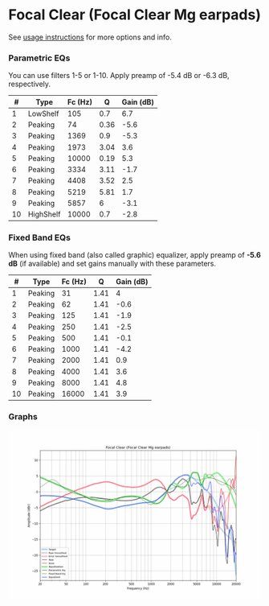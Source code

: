 # Focal Clear (Focal Clear Mg earpads)
See [usage instructions](https://github.com/jaakkopasanen/AutoEq#usage) for more options and info.

### Parametric EQs
You can use filters 1-5 or 1-10. Apply preamp of -5.4 dB or -6.3 dB, respectively.

|   # | Type      |   Fc (Hz) |    Q |   Gain (dB) |
|-----|-----------|-----------|------|-------------|
|   1 | LowShelf  |       105 | 0.7  |         6.7 |
|   2 | Peaking   |        74 | 0.36 |        -5.6 |
|   3 | Peaking   |      1369 | 0.9  |        -5.3 |
|   4 | Peaking   |      1973 | 3.04 |         3.6 |
|   5 | Peaking   |     10000 | 0.19 |         5.3 |
|   6 | Peaking   |      3334 | 3.11 |        -1.7 |
|   7 | Peaking   |      4408 | 3.52 |         2.5 |
|   8 | Peaking   |      5219 | 5.81 |         1.7 |
|   9 | Peaking   |      5857 | 6    |        -3.1 |
|  10 | HighShelf |     10000 | 0.7  |        -2.8 |

### Fixed Band EQs
When using fixed band (also called graphic) equalizer, apply preamp of **-5.6 dB** (if available) and set gains manually with these parameters.

|   # | Type    |   Fc (Hz) |    Q |   Gain (dB) |
|-----|---------|-----------|------|-------------|
|   1 | Peaking |        31 | 1.41 |         4   |
|   2 | Peaking |        62 | 1.41 |        -0.6 |
|   3 | Peaking |       125 | 1.41 |        -1.9 |
|   4 | Peaking |       250 | 1.41 |        -2.5 |
|   5 | Peaking |       500 | 1.41 |        -0.1 |
|   6 | Peaking |      1000 | 1.41 |        -4.2 |
|   7 | Peaking |      2000 | 1.41 |         0.9 |
|   8 | Peaking |      4000 | 1.41 |         3.6 |
|   9 | Peaking |      8000 | 1.41 |         4.8 |
|  10 | Peaking |     16000 | 1.41 |         3.9 |

### Graphs
![](./Focal%20Clear%20(Focal%20Clear%20Mg%20earpads).png)
